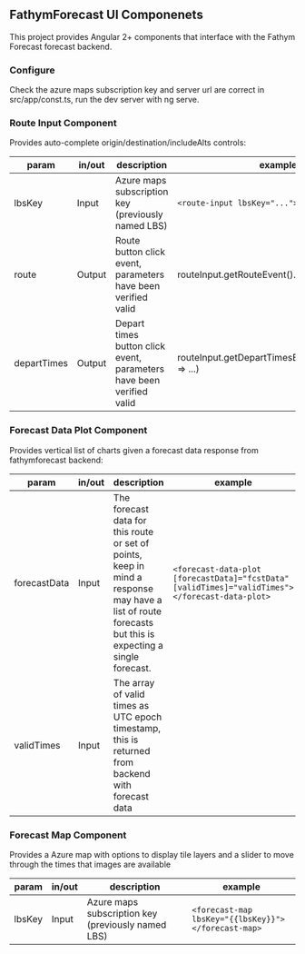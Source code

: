 ## FathymForecast UI Componenets

This project provides Angular 2+ components that interface with the Fathym Forecast forecast backend.

### Configure

Check the azure maps subscription key and server url are correct in src/app/const.ts, run the dev server with ng serve.

### Route Input Component

Provides auto-complete origin/destination/includeAlts controls:

| param | in/out | description | example |
| --- | --- | --- | --- |
| lbsKey | Input | Azure maps subscription key (previously named LBS) | ``` <route-input lbsKey="..."></route-input>  ```|
| route | Output | Route button click event, parameters have been verified valid | routeInput.getRouteEvent().subscribe(() => ...) |
| departTimes | Output | Depart times button click event, parameters have been verified valid | routeInput.getDepartTimesEvent().subscribe(() => ...) |


### Forecast Data Plot Component

Provides vertical list of charts given a forecast data response from fathymforecast backend:

| param | in/out | description | example |
| --- | --- | --- | --- |
| forecastData | Input | The forecast data for this route or set of points, keep in mind a response may have a list of route forecasts but this is expecting a single forecast. | ``` <forecast-data-plot [forecastData]="fcstData" [validTimes]="validTimes"></forecast-data-plot> ``` |
| validTimes | Input | The array of valid times as UTC epoch timestamp, this is returned from backend with forecast data | |

### Forecast Map Component

Provides a Azure map with options to display tile layers and a slider to move through the times that images are available

| param | in/out | description | example |
| --- | --- | --- | --- |
| lbsKey | Input | Azure maps subscription key (previously named LBS) | ``` <forecast-map lbsKey="{{lbsKey}}"></forecast-map>  ```|

